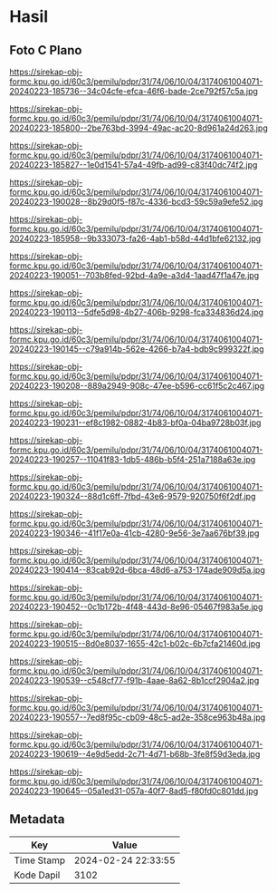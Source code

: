 # Hasil

## Foto C Plano

https://sirekap-obj-formc.kpu.go.id/60c3/pemilu/pdpr/31/74/06/10/04/3174061004071-20240223-185736--34c04cfe-efca-46f6-bade-2ce792f57c5a.jpg

https://sirekap-obj-formc.kpu.go.id/60c3/pemilu/pdpr/31/74/06/10/04/3174061004071-20240223-185800--2be763bd-3994-49ac-ac20-8d961a24d263.jpg

https://sirekap-obj-formc.kpu.go.id/60c3/pemilu/pdpr/31/74/06/10/04/3174061004071-20240223-185827--1e0d1541-57a4-49fb-ad99-c83f40dc74f2.jpg

https://sirekap-obj-formc.kpu.go.id/60c3/pemilu/pdpr/31/74/06/10/04/3174061004071-20240223-190028--8b29d0f5-f87c-4336-bcd3-59c59a9efe52.jpg

https://sirekap-obj-formc.kpu.go.id/60c3/pemilu/pdpr/31/74/06/10/04/3174061004071-20240223-185958--9b333073-fa26-4ab1-b58d-44d1bfe62132.jpg

https://sirekap-obj-formc.kpu.go.id/60c3/pemilu/pdpr/31/74/06/10/04/3174061004071-20240223-190051--703b8fed-92bd-4a9e-a3d4-1aad47f1a47e.jpg

https://sirekap-obj-formc.kpu.go.id/60c3/pemilu/pdpr/31/74/06/10/04/3174061004071-20240223-190113--5dfe5d98-4b27-406b-9298-fca334836d24.jpg

https://sirekap-obj-formc.kpu.go.id/60c3/pemilu/pdpr/31/74/06/10/04/3174061004071-20240223-190145--c79a914b-562e-4266-b7a4-bdb9c999322f.jpg

https://sirekap-obj-formc.kpu.go.id/60c3/pemilu/pdpr/31/74/06/10/04/3174061004071-20240223-190208--889a2949-908c-47ee-b596-cc61f5c2c467.jpg

https://sirekap-obj-formc.kpu.go.id/60c3/pemilu/pdpr/31/74/06/10/04/3174061004071-20240223-190231--ef8c1982-0882-4b83-bf0a-04ba9728b03f.jpg

https://sirekap-obj-formc.kpu.go.id/60c3/pemilu/pdpr/31/74/06/10/04/3174061004071-20240223-190257--11041f83-1db5-486b-b5f4-251a7188a63e.jpg

https://sirekap-obj-formc.kpu.go.id/60c3/pemilu/pdpr/31/74/06/10/04/3174061004071-20240223-190324--88d1c6ff-7fbd-43e6-9579-920750f6f2df.jpg

https://sirekap-obj-formc.kpu.go.id/60c3/pemilu/pdpr/31/74/06/10/04/3174061004071-20240223-190346--41f17e0a-41cb-4280-9e56-3e7aa676bf39.jpg

https://sirekap-obj-formc.kpu.go.id/60c3/pemilu/pdpr/31/74/06/10/04/3174061004071-20240223-190414--83cab92d-6bca-48d6-a753-174ade909d5a.jpg

https://sirekap-obj-formc.kpu.go.id/60c3/pemilu/pdpr/31/74/06/10/04/3174061004071-20240223-190452--0c1b172b-4f48-443d-8e96-05467f983a5e.jpg

https://sirekap-obj-formc.kpu.go.id/60c3/pemilu/pdpr/31/74/06/10/04/3174061004071-20240223-190515--8d0e8037-1655-42c1-b02c-6b7cfa21460d.jpg

https://sirekap-obj-formc.kpu.go.id/60c3/pemilu/pdpr/31/74/06/10/04/3174061004071-20240223-190539--c548cf77-f91b-4aae-8a62-8b1ccf2904a2.jpg

https://sirekap-obj-formc.kpu.go.id/60c3/pemilu/pdpr/31/74/06/10/04/3174061004071-20240223-190557--7ed8f95c-cb09-48c5-ad2e-358ce963b48a.jpg

https://sirekap-obj-formc.kpu.go.id/60c3/pemilu/pdpr/31/74/06/10/04/3174061004071-20240223-190619--4e9d5edd-2c71-4d71-b68b-3fe8f59d3eda.jpg

https://sirekap-obj-formc.kpu.go.id/60c3/pemilu/pdpr/31/74/06/10/04/3174061004071-20240223-190645--05a1ed31-057a-40f7-8ad5-f80fd0c801dd.jpg


## Metadata

| Key        | Value               |
| ---------- | ------------------- |
| Time Stamp | 2024-02-24 22:33:55 |
| Kode Dapil | 3102                |



